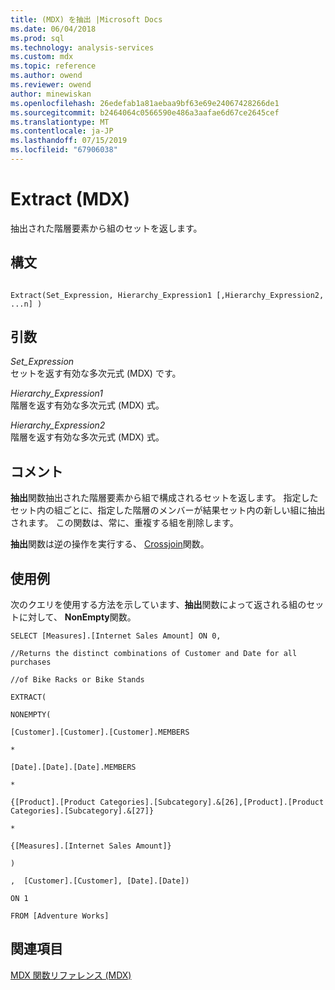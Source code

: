 ```yaml
---
title: (MDX) を抽出 |Microsoft Docs
ms.date: 06/04/2018
ms.prod: sql
ms.technology: analysis-services
ms.custom: mdx
ms.topic: reference
ms.author: owend
ms.reviewer: owend
author: minewiskan
ms.openlocfilehash: 26edefab1a81aebaa9bf63e69e24067428266de1
ms.sourcegitcommit: b2464064c0566590e486a3aafae6d67ce2645cef
ms.translationtype: MT
ms.contentlocale: ja-JP
ms.lasthandoff: 07/15/2019
ms.locfileid: "67906038"
---
```

# <a name="extract-mdx"></a>Extract (MDX)


  抽出された階層要素から組のセットを返します。  
  
## <a name="syntax"></a>構文  
  
```  
  
Extract(Set_Expression, Hierarchy_Expression1 [,Hierarchy_Expression2, ...n] )  
```  
  
## <a name="arguments"></a>引数  
 *Set_Expression*  
 セットを返す有効な多次元式 (MDX) です。  
  
 *Hierarchy_Expression1*  
 階層を返す有効な多次元式 (MDX) 式。  
  
 *Hierarchy_Expression2*  
 階層を返す有効な多次元式 (MDX) 式。  
  
## <a name="remarks"></a>コメント  
 **抽出**関数抽出された階層要素から組で構成されるセットを返します。 指定したセット内の組ごとに、指定した階層のメンバーが結果セット内の新しい組に抽出されます。 この関数は、常に、重複する組を削除します。  
  
 **抽出**関数は逆の操作を実行する、 [Crossjoin](../mdx/crossjoin-mdx.md)関数。  
  
## <a name="examples"></a>使用例  
 次のクエリを使用する方法を示しています、**抽出**関数によって返される組のセットに対して、 **NonEmpty**関数。  
  
 `SELECT [Measures].[Internet Sales Amount] ON 0,`  
  
 `//Returns the distinct combinations of Customer and Date for all purchases`  
  
 `//of Bike Racks or Bike Stands`  
  
 `EXTRACT(`  
  
 `NONEMPTY(`  
  
 `[Customer].[Customer].[Customer].MEMBERS`  
  
 `*`  
  
 `[Date].[Date].[Date].MEMBERS`  
  
 `*`  
  
 `{[Product].[Product Categories].[Subcategory].&[26],[Product].[Product Categories].[Subcategory].&[27]}`  
  
 `*`  
  
 `{[Measures].[Internet Sales Amount]}`  
  
 `)`  
  
 `,  [Customer].[Customer], [Date].[Date])`  
  
 `ON 1`  
  
 `FROM [Adventure Works]`  
  
## <a name="see-also"></a>関連項目  
 [MDX 関数リファレンス &#40;MDX&#41;](../mdx/mdx-function-reference-mdx.md)  
  
  
